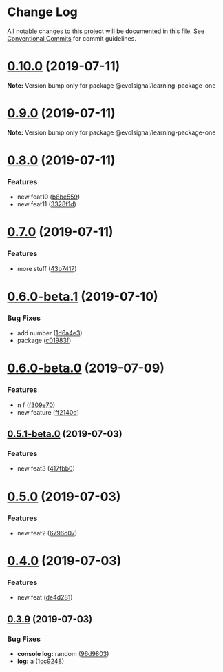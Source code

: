 # Change Log

All notable changes to this project will be documented in this file.
See [Conventional Commits](https://conventionalcommits.org) for commit guidelines.

# [0.10.0](https://github.com/wizeline/lerna-leo/compare/v0.9.0...v0.10.0) (2019-07-11)

**Note:** Version bump only for package @evolsignal/learning-package-one





# [0.9.0](https://github.com/wizeline/lerna-leo/compare/v0.8.0...v0.9.0) (2019-07-11)

**Note:** Version bump only for package @evolsignal/learning-package-one





# [0.8.0](https://github.com/wizeline/lerna-leo/compare/v0.7.0...v0.8.0) (2019-07-11)


### Features

* new feat10 ([b8be559](https://github.com/wizeline/lerna-leo/commit/b8be559))
* new feat11 ([3328f1d](https://github.com/wizeline/lerna-leo/commit/3328f1d))





# [0.7.0](https://github.com/wizeline/lerna-leo/compare/v0.6.0-beta.1...v0.7.0) (2019-07-11)


### Features

* more stuff ([43b7417](https://github.com/wizeline/lerna-leo/commit/43b7417))





# [0.6.0-beta.1](https://github.com/wizeline/lerna-leo/compare/v0.6.0-beta.0...v0.6.0-beta.1) (2019-07-10)


### Bug Fixes

* add number ([1d6a4e3](https://github.com/wizeline/lerna-leo/commit/1d6a4e3))
* package ([c01983f](https://github.com/wizeline/lerna-leo/commit/c01983f))





# [0.6.0-beta.0](https://github.com/wizeline/lerna-leo/compare/v0.5.1-beta.0...v0.6.0-beta.0) (2019-07-09)


### Features

* n f ([f309e70](https://github.com/wizeline/lerna-leo/commit/f309e70))
* new feature ([ff2140d](https://github.com/wizeline/lerna-leo/commit/ff2140d))





## [0.5.1-beta.0](https://github.com/wizeline/lerna-leo/compare/v0.5.0...v0.5.1-beta.0) (2019-07-03)


### Features

* new feat3 ([417fbb0](https://github.com/wizeline/lerna-leo/commit/417fbb0))





# [0.5.0](https://github.com/wizeline/lerna-leo/compare/v0.4.0...v0.5.0) (2019-07-03)


### Features

* new feat2 ([6796d07](https://github.com/wizeline/lerna-leo/commit/6796d07))





# [0.4.0](https://github.com/wizeline/lerna-leo/compare/v0.3.9...v0.4.0) (2019-07-03)


### Features

* new feat ([de4d281](https://github.com/wizeline/lerna-leo/commit/de4d281))





## [0.3.9](https://github.com/wizeline/lerna-leo/compare/v0.3.8...v0.3.9) (2019-07-03)


### Bug Fixes

* **console log:** random ([96d9803](https://github.com/wizeline/lerna-leo/commit/96d9803))
* **log:** a ([1cc9248](https://github.com/wizeline/lerna-leo/commit/1cc9248))
